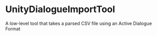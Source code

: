 # UnityDialogueImportTool
A low-level tool that takes a parsed CSV file using an Active Dialogue Format
